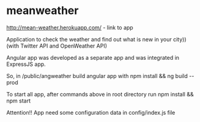 # meanweather
http://mean-weather.herokuapp.com/ - link to app

Application to check the weather and find out what is new in your city)) (with Twitter API and OpenWeather API)

Angular app was developed as a separate app and was integrated in ExpressJS app.

So, in /public/angweather build angular app with npm install && ng build --prod

To start all app, after commands above 
in root directory run npm install && npm start


Attention!!
App need some configuration data in config/index.js file
